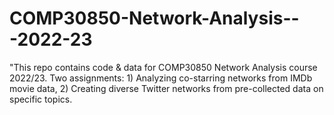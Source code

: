 # COMP30850-Network-Analysis---2022-23
"This repo contains code &amp; data for COMP30850 Network Analysis course 2022/23. Two assignments: 1) Analyzing co-starring networks from IMDb movie data, 2) Creating diverse Twitter networks from pre-collected data on specific topics.
